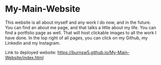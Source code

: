 # My-Main-Website
This website is all about myself and any work I do now, and in the future. You can find an about me page, and that talks a little about my life. You can find a portfolio page as well. That will host clickable images to all the work I have done. In the top right of all pages, you can click on my Github, my Linkedin and my Instagram.

Link to deployed website: https://burnsw5.github.io/My-Main-Website/index.html
